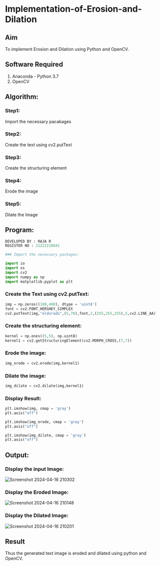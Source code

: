 # Implementation-of-Erosion-and-Dilation
## Aim
To implement Erosion and Dilation using Python and OpenCV.
## Software Required
1. Anaconda - Python 3.7
2. OpenCV
## Algorithm:

### Step1:
Import the necessary pacakages
<br>

### Step2:
Create the text using cv2.putText
<br>

### Step3:
Create the structuring element
<br>

### Step4:
Erode the image
<br>

### Step5:
Dilate the Image
<br>

 
## Program:

```python
DEVELOPED BY : RAJA R
REGISTER NO : 21222210041

### Import the necessary packages:

import io
import os
import cv2
import numpy as np
import matplotlib.pyplot as plt
```


### Create the Text using cv2.putText:
```python
img = np.zeros((100,400), dtype = 'uint8')
font = cv2.FONT_HERSHEY_SIMPLEX
cv2.putText(img,"eldorado",(5,70),font,2,(255,255,255),5,cv2.LINE_AA)
```


### Create the structuring element:
```python
kernel = np.ones((5,5), np.uint8)
kernel1 = cv2.getStructuringElement(cv2.MORPH_CROSS,(7,7))
```


### Erode the image:
```python
img_erode = cv2.erode(img,kernel1)
```



### Dilate the image:
```python
img_dilate = cv2.dilate(img,kernel1)
```

### Display Result:
```python
plt.imshow(img, cmap = 'gray')
plt.axis("off")

plt.imshow(img_erode, cmap = 'gray')
plt.axis("off")

plt.imshow(img_dilate, cmap = 'gray')
plt.axis("off")
```
## Output:

### Display the input Image:

![Screenshot 2024-04-16 210302](https://github.com/Raja8334/erosion-dilation/assets/120719634/6926261b-74ae-426b-b0e5-e61a314bee18)


### Display the Eroded Image:

![Screenshot 2024-04-16 210148](https://github.com/Raja8334/erosion-dilation/assets/120719634/0335b69a-736b-4634-a09d-2d09ff922dd0)


### Display the Dilated Image:

![Screenshot 2024-04-16 210201](https://github.com/Raja8334/erosion-dilation/assets/120719634/75992d0b-0c15-410f-8119-4946e4d94b2c)



## Result
Thus the generated text image is eroded and dilated using python and OpenCV.
